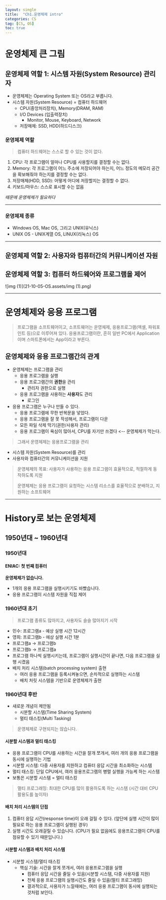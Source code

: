 ```yaml
---
layout: single
title:  "Ch1.운영체제 intro"
categories: CS
tag: [CS, OS]
toc: true
---
```


# 운영체제 큰 그림

## 운영체제 역할 1: 시스템 자원(System Resource) 관리자

- 운영체제는 Operating System 또는 OS라고 부릅니다.
- 시스템 자원(System Resource) = 컴퓨터 하드웨어
  - CPU(중앙처리장치), Memory(DRAM, RAM)
  - I/O Devices (입출력장치)
    + Monitor, Mouse, Keyboard, Network
  - 저장매체: SSD, HDD(하드디스크)



### 운영체제 역할

> 컴퓨터 하드웨어는 스스로 할 수 있는 것이 없다.

1. CPU: 각 프로그램이 얼마나 CPU를 사용할지를 결정할 수는 없다.
2. Memory: 각 프로그램이 어느 주소에 저장되어야 하는지, 어느 정도의 메모리 공간을 확보해줘야 하는지를 결정할 수는 없다.
3. 저장매체(HDD, SSD): 어떻게 어디에 저장할지는 결정할 수 없다.
4. 키보드/마우스: 스스로 표시할 수는 없음

*때문에 운영체제가 필요하다*

---

### 운영체제 종류

- Windows OS, Mac OS, 그리고 UNIX(유닉스)
- UNIX OS - UNIX계열 OS, LINUX(리눅스) OS

---



## 운영체제 역할 2: 사용자와 컴퓨터간의 커뮤니케이션 자원



## 운영체제 역할 3: 컴퓨터 하드웨어와 프로그램을 제어

![img (1)](21-10-05-OS.assets/img (1).png)

---



# 운영체제와 응용 프로그램

> 프로그램을 소프트웨어이고, 소프트웨어는 운영체제, 응용프로그램(엑셀, 파워포인트 등)으로 이루어져 있다. 응용프로그램이란, 흔히 일반 PC에서 Application이며 스마트폰에서는 App이라고 부른다.



## 운영체제와 응용 프로그램간의 관계

- 운영체제는 프로그램을 관리
  - 응용 프로그램을 실행
  - 응용 프로그램간의 **권한**을 관리
    + 관리자 권한으로 실행
  - 응용 프로그램을 사용하는 **사용자**도 관리
    + 로그인
- 응용 프로그램은 누구나 만들 수 있다.
  - 응용 프로그램에 무한 반복문을 넣었다.
  - 응용 프로그램을 잘 못 작성해서, 프로그램이 다운
  - 모든 파일 삭제 막기(권한/사용자 관리)
  - 응용 프로그램이 욕심이 많아서, CPU를 자기만 쓰겠다 <-- 운영체제가 막는다.

> 그래서 운영체제는 응용프로그램을 관리

- 시스템 자원(System Resource)를 관리
- 사용자와 컴퓨터간의 커뮤니케이션을 지원

> 운영체제의 목표: 사용자가 사용하는 응용 프로그램이 효율적으로, 적절하게 동작하도록 지원
>
> 운영체제는 응용 프로그램이 요청하는 시스템 리소스를 효율적으로 분배하고, 지원하는 소프트웨어



---

# History로 보는 운영체제

## 1950년대 ~ 1960년대

### 1950년대

#### ENIAC: 첫 번째 컴퓨터

**운영체제가 없습니다.**

- 1개의 응용 프로그램을 실행시키기도 바빴습니다.
- 응용 프로그램이 시스템 자원을 직접 제어



### 1960년대 초기

> 프로그램 종류도 많아지고, 사용자도 슬슬 많아지기 시작

- 민수: 프로그램a - 예상 실행 시간 12시간
- 영희: 프로그램b - 에상 실행 시간 1분
- 프로그램a -> 프로그램b
- 프로그램b -> 프로그램a
- 프로그램 하나씩 실행시키는데, 프로그램이 실행시간이 끝나면, 다음 프로그램을 실행 시켰음
- 배치 처리 시스템(batch processing system) 출현
  - 여러 응용 프로그램을 등록시켜놓으면, 순차적으로 실행하는 시스템
  - 배치 처릿 시스템을 기반으로 운영체제가 출현

### 1960년대 후반

- 새로운 개념이 제안됨
  - 시분할 시스템(Time Sharing System)
  - 멀티 태스킹(Multi Tasking)

> 운영체제로 구현되지는 않습니다.



#### 시분할 시스템과 멀티 태스킹

- 응용 프로그램이 CPU를 사용하는 시간을 잘개 쪼개서, 여러 개의 응용 프로그램을 동시에 실행하는 기법
- 시분할 시스템: 다중 사용자를 지원하고 컴퓨터 응답 시간을 최소화하는 시스템
- 멀티 태스킹: 단일 CPU에서, 여러 응용프로그램의 병렬 실행을 가능케 하는 시스템
- 보통은 시분할 시스템 = 멀티 태스킹

> 멀티 프로그래밍: 최대한 CPU를 많이 활용하도록 하는 시스템 (시간 대비 CPU 활용도를 높이자)

#### 배치 처리 시스템의 단접

1. 컴퓨터 응답 시간(response time)이 오래 걸릴 수 있다. (앞단에 실행 시간이 많이 필요로 하는 응용 프로그램이 실행된 경우)
2. 실행 시간도 오래걸릴 수 있습니다.  (CPU가 필요 없음에도 응용프로그램이 CPU를 점유할 수 있기 때문입니다.)

#### 시분할 시스템과 배치 처리 시스템

- 시분할 시스템/멀티 태스킹
  - 핵심 기술: 시간을 잘게 쪼개서, 여러 응용프로그램을 실행
    - 컴퓨터 응답 시간을 줄일 수 있음(시분할 시스템, 다중 사용자를 지원)
    - 전체 응용 프로그램의 실행시간도 줄일 수 있음(멀티 프로그래밍)
    - 결과적으로, 사용자가 느낄때에는, 여러 응용 프로그램이 동시에 실행되는 것처럼 보인다.

